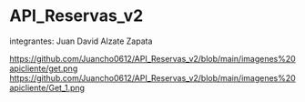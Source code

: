 # API_Reservas_v2

integrantes: Juan David Alzate Zapata

https://github.com/Juancho0612/API_Reservas_v2/blob/main/imagenes%20apicliente/get.png
https://github.com/Juancho0612/API_Reservas_v2/blob/main/imagenes%20apicliente/Get_1.png
